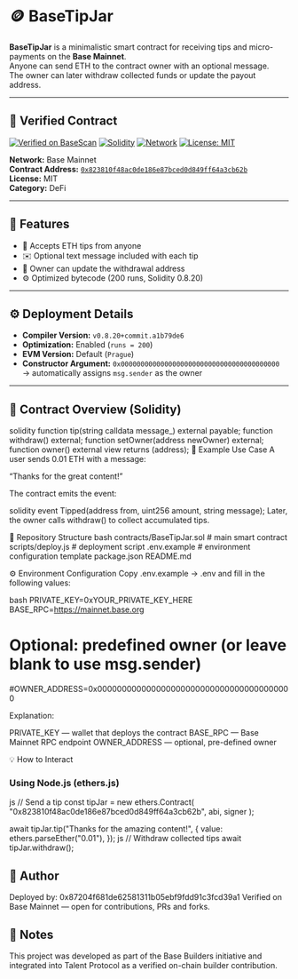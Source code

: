 # 🪙 BaseTipJar

**BaseTipJar** is a minimalistic smart contract for receiving tips and micro-payments on the **Base Mainnet**.  
Anyone can send ETH to the contract owner with an optional message.  
The owner can later withdraw collected funds or update the payout address.

---

## 🔗 Verified Contract

[![Verified on BaseScan](https://img.shields.io/badge/Verified%20on-BaseScan-1b75d0?logo=ethereum&logoColor=white)](https://basescan.org/address/0x823810f48ac0de186e87bced0d849ff64a3cb62b)
[![Solidity](https://img.shields.io/badge/Solidity-0.8.20-blue?logo=ethereum)]()
[![Network](https://img.shields.io/badge/Network-Base%20Mainnet-0052FF)]()
[![License: MIT](https://img.shields.io/badge/License-MIT-green.svg)]()

**Network:** Base Mainnet  
**Contract Address:** [`0x823810f48ac0de186e87bced0d849ff64a3cb62b`](https://basescan.org/address/0x823810f48ac0de186e87bced0d849ff64a3cb62b)  
**License:** MIT  
**Category:** DeFi  

---

## 🧩 Features

- 💸 Accepts ETH tips from anyone  
- ✉️ Optional text message included with each tip  
- 🔐 Owner can update the withdrawal address  
- ⚙️ Optimized bytecode (200 runs, Solidity 0.8.20)  

---

## ⚙️ Deployment Details

- **Compiler Version:** `v0.8.20+commit.a1b79de6`  
- **Optimization:** Enabled (`runs = 200`)  
- **EVM Version:** Default (`Prague`)  
- **Constructor Argument:** `0x0000000000000000000000000000000000000000`  
  → automatically assigns `msg.sender` as the owner  

---

## 🧠 Contract Overview (Solidity)

solidity
function tip(string calldata message_) external payable;
function withdraw() external;
function setOwner(address newOwner) external;
function owner() external view returns (address);
💬 Example Use Case
A user sends 0.01 ETH with a message:

“Thanks for the great content!”

The contract emits the event:

solidity
event Tipped(address from, uint256 amount, string message);
Later, the owner calls withdraw() to collect accumulated tips.

🧱 Repository Structure
bash
contracts/BaseTipJar.sol    # main smart contract
scripts/deploy.js           # deployment script
.env.example                # environment configuration template
package.json
README.md

⚙️ Environment Configuration
Copy .env.example → .env and fill in the following values:

bash
PRIVATE_KEY=0xYOUR_PRIVATE_KEY_HERE
BASE_RPC=https://mainnet.base.org
# Optional: predefined owner (or leave blank to use msg.sender)
#OWNER_ADDRESS=0x0000000000000000000000000000000000000000

Explanation:

PRIVATE_KEY — wallet that deploys the contract
BASE_RPC — Base Mainnet RPC endpoint
OWNER_ADDRESS — optional, pre-defined owner

💡 How to Interact
### Using Node.js (ethers.js)

js
// Send a tip
const tipJar = new ethers.Contract(
  "0x823810f48ac0de186e87bced0d849ff64a3cb62b",
  abi,
  signer
);

await tipJar.tip("Thanks for the amazing content!", {
  value: ethers.parseEther("0.01"),
});
js
// Withdraw collected tips
await tipJar.withdraw();

## 👤 Author
Deployed by: 0x87204f681de62581311b05ebf9fdd91c3fcd39a1
Verified on Base Mainnet — open for contributions, PRs and forks.

## 🧾 Notes
This project was developed as part of the Base Builders initiative and integrated into Talent Protocol as a verified on-chain builder contribution.

